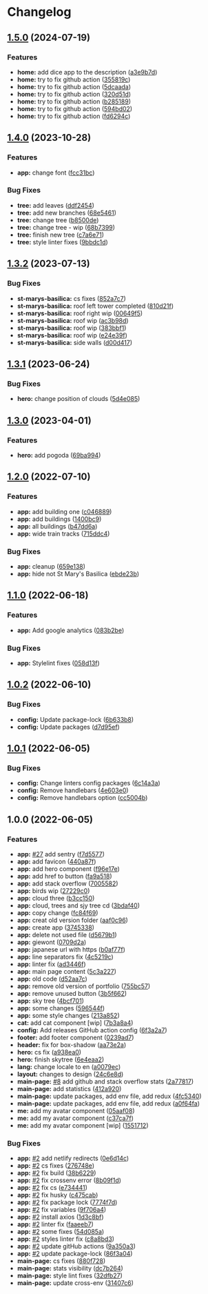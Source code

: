# Changelog

## [1.5.0](https://github.com/furdzik/IF.Portfolio/compare/v1.4.0...v1.5.0) (2024-07-19)


### Features

* **home:** add dice app to the description ([a3e9b7d](https://github.com/furdzik/IF.Portfolio/commit/a3e9b7d349b5d3fed0c5a90c1e67af9004d3cb1d))
* **home:** try to fix github action ([355819c](https://github.com/furdzik/IF.Portfolio/commit/355819cce8a3e1dc0146134e99dc20d10781bfc2))
* **home:** try to fix github action ([5dcaada](https://github.com/furdzik/IF.Portfolio/commit/5dcaada360a01ced3387b5596f7841ab1f7a46da))
* **home:** try to fix github action ([320d51d](https://github.com/furdzik/IF.Portfolio/commit/320d51d4aa30ce9dcb4488aa28fa851dbec7c9d0))
* **home:** try to fix github action ([b285189](https://github.com/furdzik/IF.Portfolio/commit/b28518938fe986e21c82bebc882db3310fa7ceec))
* **home:** try to fix github action ([594bd02](https://github.com/furdzik/IF.Portfolio/commit/594bd02847d638076e8b72e36c5f249dc78ff180))
* **home:** try to fix github action ([fd6294c](https://github.com/furdzik/IF.Portfolio/commit/fd6294cc143e12c562090f7308f73b217535aaeb))

## [1.4.0](https://github.com/furdzik/IF.Portfolio/compare/v1.3.2...v1.4.0) (2023-10-28)


### Features

* **app:** change font ([fcc31bc](https://github.com/furdzik/IF.Portfolio/commit/fcc31bca7491cbe37d5000df457a0e89949e4aba))


### Bug Fixes

* **tree:** add leaves ([ddf2454](https://github.com/furdzik/IF.Portfolio/commit/ddf2454f9521d69b2819f2ddcc26327219c4a4e1))
* **tree:** add new branches ([68e5461](https://github.com/furdzik/IF.Portfolio/commit/68e5461a50ffb7091440382d02f04e887bb360e7))
* **tree:** change tree ([b8500de](https://github.com/furdzik/IF.Portfolio/commit/b8500de5e4986f1ae243bd7a1684c235e1d17161))
* **tree:** change tree - wip ([68b7399](https://github.com/furdzik/IF.Portfolio/commit/68b7399b08b174ed6ee791ab6def7c3fc6b96b04))
* **tree:** finish new tree ([c7a6e71](https://github.com/furdzik/IF.Portfolio/commit/c7a6e7104eb3d67652021c441080a66d7cb097b5))
* **tree:** style linter fixes ([9bbdc1d](https://github.com/furdzik/IF.Portfolio/commit/9bbdc1df9b9de7d47b8f4762220cfb3bafb63e93))

## [1.3.2](https://github.com/furdzik/IF.Portfolio/compare/v1.3.1...v1.3.2) (2023-07-13)


### Bug Fixes

* **st-marys-basilica:** cs fixes ([852a7c7](https://github.com/furdzik/IF.Portfolio/commit/852a7c770eaa2d867311bf0f22c24d48cc3f9385))
* **st-marys-basilica:** roof left tower completed ([810d21f](https://github.com/furdzik/IF.Portfolio/commit/810d21f845280e17c8ba134ee319966c413d6fa6))
* **st-marys-basilica:** roof right wip ([00649f5](https://github.com/furdzik/IF.Portfolio/commit/00649f5cfef7215c8adb5334d76336a5cb2dae86))
* **st-marys-basilica:** roof wip ([ac3b98d](https://github.com/furdzik/IF.Portfolio/commit/ac3b98d658eec8b3292cdcca230569644a138fa3))
* **st-marys-basilica:** roof wip ([383bbf1](https://github.com/furdzik/IF.Portfolio/commit/383bbf100c4c3047371e74a7238a0a3b951c99e7))
* **st-marys-basilica:** roof wip ([e24e39f](https://github.com/furdzik/IF.Portfolio/commit/e24e39fadf1405d07587086be82e8c0641a64597))
* **st-marys-basilica:** side walls ([d00d417](https://github.com/furdzik/IF.Portfolio/commit/d00d4179979124eea2ceb6bdae68ea2d1983e1b5))

## [1.3.1](https://github.com/furdzik/IF.Portfolio/compare/v1.3.0...v1.3.1) (2023-06-24)


### Bug Fixes

* **hero:** change position of clouds ([5d4e085](https://github.com/furdzik/IF.Portfolio/commit/5d4e0857cceff5c58fdac6b43b965037ffa84f86))

## [1.3.0](https://github.com/furdzik/IF.Portfolio/compare/v1.2.0...v1.3.0) (2023-04-01)


### Features

* **hero:** add pogoda ([69ba994](https://github.com/furdzik/IF.Portfolio/commit/69ba9948a6cbe6e6be9d3ad013396898e18765e7))

## [1.2.0](https://github.com/furdzik/IF.Portfolio/compare/v1.1.0...v1.2.0) (2022-07-10)


### Features

* **app:** add building one ([c046889](https://github.com/furdzik/IF.Portfolio/commit/c0468892c2d097c1738ae74c2351bf720c7343d6))
* **app:** add buildings ([1400bc9](https://github.com/furdzik/IF.Portfolio/commit/1400bc9b714959386dccde0451aa728058333702))
* **app:** all buildings ([b47dd6a](https://github.com/furdzik/IF.Portfolio/commit/b47dd6afa3425ff3732d69f81c845ca3d2ec8036))
* **app:** wide train tracks ([715ddc4](https://github.com/furdzik/IF.Portfolio/commit/715ddc4e699a67c65cd35a3049b824311bc743d9))


### Bug Fixes

* **app:** cleanup ([659e138](https://github.com/furdzik/IF.Portfolio/commit/659e13845b6a55becfeb2060bf6be39653e6ea8a))
* **app:** hide not St Mary's Basilica ([ebde23b](https://github.com/furdzik/IF.Portfolio/commit/ebde23be919dacaf357db10f8047b76159ab1ce9))

## [1.1.0](https://github.com/furdzik/IF.Portfolio/compare/v1.0.2...v1.1.0) (2022-06-18)


### Features

* **app:** Add google analytics ([083b2be](https://github.com/furdzik/IF.Portfolio/commit/083b2beb8ad0106357b1768d0f917a5580fd8f12))


### Bug Fixes

* **app:** Stylelint fixes ([058d13f](https://github.com/furdzik/IF.Portfolio/commit/058d13f4968dd6d0556b0a53d7aad3fd0fe02b8a))

## [1.0.2](https://github.com/furdzik/IF.Portfolio/compare/v1.0.1...v1.0.2) (2022-06-10)


### Bug Fixes

* **config:** Update package-lock ([6b633b8](https://github.com/furdzik/IF.Portfolio/commit/6b633b8a34d1aa90d311ebbceef9abe9d4b04485))
* **config:** Update packages ([d7d95ef](https://github.com/furdzik/IF.Portfolio/commit/d7d95ef90b2023ef6a7458db7bb0af5c178f98f2))

## [1.0.1](https://github.com/furdzik/IF.Portfolio/compare/v1.0.0...v1.0.1) (2022-06-05)


### Bug Fixes

* **config:** Change linters config packages ([6c14a3a](https://github.com/furdzik/IF.Portfolio/commit/6c14a3a6296023774944ebe50c1683808c9e7fa7))
* **config:** Remove handlebars ([4e603e0](https://github.com/furdzik/IF.Portfolio/commit/4e603e057550dedaf184a0b9ca0132a9c965dd2a))
* **config:** Remove handlebars option ([cc5004b](https://github.com/furdzik/IF.Portfolio/commit/cc5004b231accf97c3f07a9cffcd8517f7f79009))

## 1.0.0 (2022-06-05)


### Features

* **app:** [#27](https://github.com/furdzik/IF.Portfolio/issues/27) add sentry ([f7d5577](https://github.com/furdzik/IF.Portfolio/commit/f7d55773a3cdaefb94d287e2cef537e471e4a170))
* **app:** add favicon ([440a87f](https://github.com/furdzik/IF.Portfolio/commit/440a87f4cbc9bd5e885220a3873651ca4131a227))
* **app:** add hero component ([f96e17e](https://github.com/furdzik/IF.Portfolio/commit/f96e17e75f9c85dac8ffb4cda7e9b44cf5cdb874))
* **app:** add href to button ([fa9a518](https://github.com/furdzik/IF.Portfolio/commit/fa9a518f50215ea3b6819afb33b25b166cfa0a0e))
* **app:** add stack overflow ([7005582](https://github.com/furdzik/IF.Portfolio/commit/700558273c6a63a98dcc125f1fca666fa8391af7))
* **app:** birds wip ([27229c0](https://github.com/furdzik/IF.Portfolio/commit/27229c0c3b834bb35f94d16efdd55943c737e2f3))
* **app:** cloud three ([b3cc150](https://github.com/furdzik/IF.Portfolio/commit/b3cc150bd0a6d67afac4c3217455c089c293455d))
* **app:** cloud, trees and sjy tree cd ([3bdaf40](https://github.com/furdzik/IF.Portfolio/commit/3bdaf40f4eb5d5e89597f840bcc8af35bf8a5004))
* **app:** copy change ([fc84f69](https://github.com/furdzik/IF.Portfolio/commit/fc84f698e4a1ef31ac22b55772e10bd03f856952))
* **app:** creat old version folder ([aaf0c96](https://github.com/furdzik/IF.Portfolio/commit/aaf0c9690f26143cb4f8ac4ae834f936aabd878a))
* **app:** create app ([3745338](https://github.com/furdzik/IF.Portfolio/commit/37453386e3d8f24cbc11c6d95ecf83bcf7d17f9f))
* **app:** delete not used file ([d5679b1](https://github.com/furdzik/IF.Portfolio/commit/d5679b182596489e2d2d2e9198d19b64971e9f2f))
* **app:** giewont ([0709d2a](https://github.com/furdzik/IF.Portfolio/commit/0709d2ab945f0d104c9d4c78628ab92547552b3a))
* **app:** japanese url with https ([b0af77f](https://github.com/furdzik/IF.Portfolio/commit/b0af77fe1f98e2ccbd171ddbaf6bb037a6c00065))
* **app:** line separators fix ([4c5219c](https://github.com/furdzik/IF.Portfolio/commit/4c5219c3b08010117b9454d15fd530190988e304))
* **app:** linter fix ([ad3446f](https://github.com/furdzik/IF.Portfolio/commit/ad3446f4f0edbbdb29c946bb48847ac66cf3958f))
* **app:** main page content ([5c3a227](https://github.com/furdzik/IF.Portfolio/commit/5c3a227a1bc436ab331948692ebfdbb9439b867e))
* **app:** old code ([d52aa7c](https://github.com/furdzik/IF.Portfolio/commit/d52aa7cd7c3b5f057336b5d51edcbf2709ab3355))
* **app:** remove old version of portfolio ([755bc57](https://github.com/furdzik/IF.Portfolio/commit/755bc57447d76f710c224cbcee7dee8a85b343ae))
* **app:** remove unused button ([3b5f662](https://github.com/furdzik/IF.Portfolio/commit/3b5f6628a8a7221e8693fd06c494d4a017a3b406))
* **app:** sky tree ([4bcf701](https://github.com/furdzik/IF.Portfolio/commit/4bcf7015dbb9d27dc27b692484b1632458151884))
* **app:** some changes ([596544f](https://github.com/furdzik/IF.Portfolio/commit/596544fd616bcac1ed7314ec0ba25ddf9e01e33b))
* **app:** some style changes ([213a852](https://github.com/furdzik/IF.Portfolio/commit/213a852b471629e015a85e466378f85be8973468))
* **cat:** add cat component [wip] ([7b3a8a4](https://github.com/furdzik/IF.Portfolio/commit/7b3a8a4e043915b75e9480b48d4ad90961250aef))
* **config:** Add releases GitHub action config ([6f3a2a7](https://github.com/furdzik/IF.Portfolio/commit/6f3a2a79942cd95dad01728c2a94669e5bac4d37))
* **footer:** add footer component ([0239ad7](https://github.com/furdzik/IF.Portfolio/commit/0239ad7f5aa6822cd7266ecd9e90b7dc0fb454b7))
* **header:** fix for box-shadow ([aa73e2a](https://github.com/furdzik/IF.Portfolio/commit/aa73e2a5677bba3fc355e57083a312135d4ac5cb))
* **hero:** cs fix ([a938ea0](https://github.com/furdzik/IF.Portfolio/commit/a938ea00b27a40e9db7f47058618dac9cb777b25))
* **hero:** finish skytree ([6e4eaa2](https://github.com/furdzik/IF.Portfolio/commit/6e4eaa29f9240e82507a59f4f04fe705ae1ae064))
* **lang:** change locale to en ([a0079ec](https://github.com/furdzik/IF.Portfolio/commit/a0079ec83a98ac7f863c240639877de793dbb56d))
* **layout:** changes to design ([24c6e8d](https://github.com/furdzik/IF.Portfolio/commit/24c6e8d5ae7b75a830a5abe7c4f6f81900be1257))
* **main-page:** [#8](https://github.com/furdzik/IF.Portfolio/issues/8) add github and stack overflow stats ([2a77817](https://github.com/furdzik/IF.Portfolio/commit/2a77817fc45342d51aa783a29c8034adaa91ef0a))
* **main-page:** add statistics ([412a920](https://github.com/furdzik/IF.Portfolio/commit/412a920da5dcd549f0ee3e79da428cb5f8e1df6a))
* **main-page:** update packages, add env file, add redux ([4fc5340](https://github.com/furdzik/IF.Portfolio/commit/4fc53400ab712d4260e07592e8c9b8367311e705))
* **main-page:** update packages, add env file, add redux ([a0f64fa](https://github.com/furdzik/IF.Portfolio/commit/a0f64faabd076f6c8a6d6ed0ea2925f7a4d59e08))
* **me:** add my avatar component ([05aaf08](https://github.com/furdzik/IF.Portfolio/commit/05aaf08c35bf5b93e34555b55ccfde27dbaf3b0e))
* **me:** add my avatar component ([c37ca7f](https://github.com/furdzik/IF.Portfolio/commit/c37ca7fa082c4c63b31dbd7c873a72b31e93c289))
* **me:** add my avatar component [wip] ([1551712](https://github.com/furdzik/IF.Portfolio/commit/15517123b62688b9dee4308be34b36021ba3cc3c))


### Bug Fixes

* **app:** [#2](https://github.com/furdzik/IF.Portfolio/issues/2) add netlify redirects ([0e6d14c](https://github.com/furdzik/IF.Portfolio/commit/0e6d14c5b7afcd6f011ae20db982b9ab04765f8f))
* **app:** [#2](https://github.com/furdzik/IF.Portfolio/issues/2) cs fixes ([276748e](https://github.com/furdzik/IF.Portfolio/commit/276748efddbe4c9a5ef028d239c29a51de93ad19))
* **app:** [#2](https://github.com/furdzik/IF.Portfolio/issues/2) fix build ([38b6229](https://github.com/furdzik/IF.Portfolio/commit/38b622965483f86883b5bde58a213459a2bd5b0e))
* **app:** [#2](https://github.com/furdzik/IF.Portfolio/issues/2) fix crossenv error ([8b09f1d](https://github.com/furdzik/IF.Portfolio/commit/8b09f1d817fb2f2e96e88a7d744c5e1f1877e0f2))
* **app:** [#2](https://github.com/furdzik/IF.Portfolio/issues/2) fix cs ([e734441](https://github.com/furdzik/IF.Portfolio/commit/e7344415977b469bcc37f7f3128d93aede6d2bd8))
* **app:** [#2](https://github.com/furdzik/IF.Portfolio/issues/2) fix husky ([c475cab](https://github.com/furdzik/IF.Portfolio/commit/c475cab729d6a68345243072e7f27c99a5fc07d2))
* **app:** [#2](https://github.com/furdzik/IF.Portfolio/issues/2) fix package lock ([7774f7d](https://github.com/furdzik/IF.Portfolio/commit/7774f7d721ed4e3c85c3bd39440d393b2e6203b2))
* **app:** [#2](https://github.com/furdzik/IF.Portfolio/issues/2) fix variables ([9f706a4](https://github.com/furdzik/IF.Portfolio/commit/9f706a4b49e8088e8e3af6f1b88d80a526f74099))
* **app:** [#2](https://github.com/furdzik/IF.Portfolio/issues/2) install axios ([1d3c8bf](https://github.com/furdzik/IF.Portfolio/commit/1d3c8bf1abcd4cd2c362179b7a746996497d03cb))
* **app:** [#2](https://github.com/furdzik/IF.Portfolio/issues/2) linter fix ([faaeeb7](https://github.com/furdzik/IF.Portfolio/commit/faaeeb75f0f9bf6ba41fb6828e16d639655fafa6))
* **app:** [#2](https://github.com/furdzik/IF.Portfolio/issues/2) some fixes ([54d085a](https://github.com/furdzik/IF.Portfolio/commit/54d085ae7fdfac746ed898d7b7626c347c8858bb))
* **app:** [#2](https://github.com/furdzik/IF.Portfolio/issues/2) styles linter fix ([c8a8bd3](https://github.com/furdzik/IF.Portfolio/commit/c8a8bd340e2c398b0424406b4bff816378702b9d))
* **app:** [#2](https://github.com/furdzik/IF.Portfolio/issues/2) update gitHub actions ([9a350a3](https://github.com/furdzik/IF.Portfolio/commit/9a350a3656ab65952686f52af6b876f2aee0ee31))
* **app:** [#2](https://github.com/furdzik/IF.Portfolio/issues/2) update package-lock ([86f3a04](https://github.com/furdzik/IF.Portfolio/commit/86f3a04d27a2a1cdfd47fd41c5d0ed63fe9876ab))
* **main-page:** cs fixes ([880f728](https://github.com/furdzik/IF.Portfolio/commit/880f728123d6e66c8725075c47e3e2789159c657))
* **main-page:** stats visibility ([dc7b264](https://github.com/furdzik/IF.Portfolio/commit/dc7b264aafa2f971da6b6672bdddc9bfe127cbbe))
* **main-page:** style lint fixes ([32dfb27](https://github.com/furdzik/IF.Portfolio/commit/32dfb273915c9731526242839288cc7e6e7efe78))
* **main-page:** update cross-env ([31407c6](https://github.com/furdzik/IF.Portfolio/commit/31407c6ea6d669884983ce0f3b4f49211641d80c))
